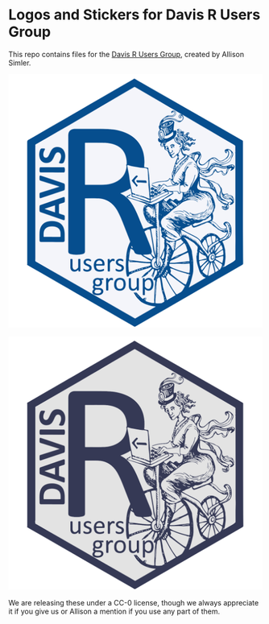 # Logos and Stickers for Davis R Users Group

This repo contains files for the [Davis R Users Group](http://www.noamross.net/davis-r-users-group.html), created by Allison Simler.

![](DRUG_final_cobalt.png)

![](DRUG_final_bluegrey.png)

We are releasing these under a CC-0 license, though we always appreciate it if you give us or Allison a mention if you use any part of them.